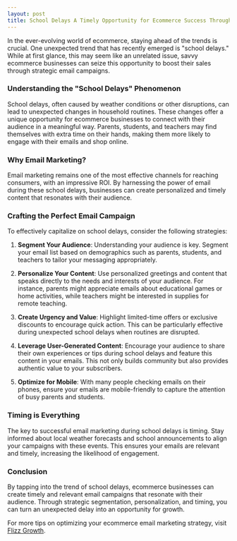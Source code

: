 ```yaml
---
layout: post
title: School Delays A Timely Opportunity for Ecommerce Success Through Strategic Email Campaigns
---
```



In the ever-evolving world of ecommerce, staying ahead of the trends is crucial. One unexpected trend that has recently emerged is "school delays." While at first glance, this may seem like an unrelated issue, savvy ecommerce businesses can seize this opportunity to boost their sales through strategic email campaigns.

### Understanding the "School Delays" Phenomenon

School delays, often caused by weather conditions or other disruptions, can lead to unexpected changes in household routines. These changes offer a unique opportunity for ecommerce businesses to connect with their audience in a meaningful way. Parents, students, and teachers may find themselves with extra time on their hands, making them more likely to engage with their emails and shop online.

### Why Email Marketing?

Email marketing remains one of the most effective channels for reaching consumers, with an impressive ROI. By harnessing the power of email during these school delays, businesses can create personalized and timely content that resonates with their audience.

### Crafting the Perfect Email Campaign

To effectively capitalize on school delays, consider the following strategies:

1. **Segment Your Audience**: Understanding your audience is key. Segment your email list based on demographics such as parents, students, and teachers to tailor your messaging appropriately.

2. **Personalize Your Content**: Use personalized greetings and content that speaks directly to the needs and interests of your audience. For instance, parents might appreciate emails about educational games or home activities, while teachers might be interested in supplies for remote teaching.

3. **Create Urgency and Value**: Highlight limited-time offers or exclusive discounts to encourage quick action. This can be particularly effective during unexpected school delays when routines are disrupted.

4. **Leverage User-Generated Content**: Encourage your audience to share their own experiences or tips during school delays and feature this content in your emails. This not only builds community but also provides authentic value to your subscribers.

5. **Optimize for Mobile**: With many people checking emails on their phones, ensure your emails are mobile-friendly to capture the attention of busy parents and students.

### Timing is Everything

The key to successful email marketing during school delays is timing. Stay informed about local weather forecasts and school announcements to align your campaigns with these events. This ensures your emails are relevant and timely, increasing the likelihood of engagement.

### Conclusion

By tapping into the trend of school delays, ecommerce businesses can create timely and relevant email campaigns that resonate with their audience. Through strategic segmentation, personalization, and timing, you can turn an unexpected delay into an opportunity for growth.

For more tips on optimizing your ecommerce email marketing strategy, visit [Flizz Growth](https://flizzgrowth.com).